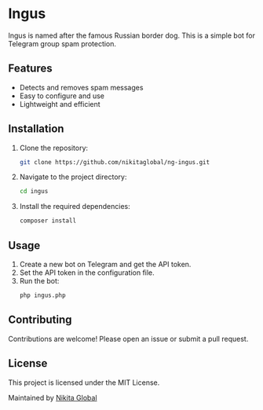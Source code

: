 # Ingus

Ingus is named after the famous Russian border dog. This is a simple bot for Telegram group spam protection.

## Features

- Detects and removes spam messages
- Easy to configure and use
- Lightweight and efficient

## Installation

1. Clone the repository:
    ```bash
    git clone https://github.com/nikitaglobal/ng-ingus.git
    ```
2. Navigate to the project directory:
    ```bash
    cd ingus
    ```
3. Install the required dependencies:
    ```bash
    composer install
    ```

## Usage

1. Create a new bot on Telegram and get the API token.
2. Set the API token in the configuration file.
3. Run the bot:
    ```bash
    php ingus.php
    ```

## Contributing

Contributions are welcome! Please open an issue or submit a pull request.

## License

This project is licensed under the MIT License.

Maintained by [Nikita Global](https://nikita.global)